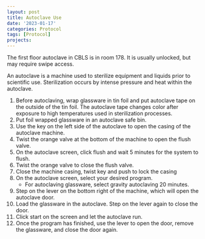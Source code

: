```yaml
---
layout: post
title: Autoclave Use
date: '2023-01-17'
categories: Protocol
tags: [Protocol]
projects: 
---
```


The first floor autoclave in CBLS is in room 178. It is usually unlocked, but may require swipe access.

An autoclave is a machine used to sterilize equipment and liquids prior to scientific use. Sterilization occurs by intense pressure and heat within the autoclave.

1. Before autoclaving, wrap glassware in tin foil and put autoclave tape on the outside of the tin foil. The autoclave tape changes color after exposure to high temperatures used in sterilization processes. 
2. Put foil wrapped glassware in an autoclave safe bin.
3. Use the key on the left side of the autoclave to open the casing of the autoclave machine. 
4. Twist the orange valve at the bottom of the machine to open the flush valve. 
5. On the autoclave screen, click flush and wait 5 minutes for the system to flush.
6. Twist the orange valve to close the flush valve.
7. Close the machine casing, twist key and push to lock the casing 
8. On the autoclave screen, select your desired program.
	- For autoclaving glassware, select gravity autoclaving 20 minutes.
9. Step on the lever on the bottom right of the machine, which will open the autoclave door.
10. Load the glassware in the autoclave. Step on the lever again to close the door. 
11. Click start on the screen and let the autoclave run. 
12. Once the program has finished, use the lever to open the door, remove the glassware, and close the door again. 